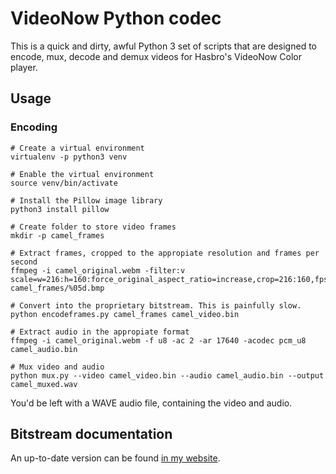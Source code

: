 
VideoNow Python codec
=====================

This is a quick and dirty, awful Python 3 set of scripts that are designed to encode, mux, decode
and demux videos for Hasbro's VideoNow Color player.

Usage
-----

### Encoding

```
# Create a virtual environment
virtualenv -p python3 venv

# Enable the virtual environment
source venv/bin/activate

# Install the Pillow image library
python3 install pillow

# Create folder to store video frames
mkdir -p camel_frames

# Extract frames, cropped to the appropiate resolution and frames per second
ffmpeg -i camel_original.webm -filter:v scale=w=216:h=160:force_original_aspect_ratio=increase,crop=216:160,fps=18 camel_frames/%05d.bmp

# Convert into the proprietary bitstream. This is painfully slow.
python encodeframes.py camel_frames camel_video.bin

# Extract audio in the appropiate format
ffmpeg -i camel_original.webm -f u8 -ac 2 -ar 17640 -acodec pcm_u8 camel_audio.bin

# Mux video and audio
python mux.py --video camel_video.bin --audio camel_audio.bin --output camel_muxed.wav
```

You'd be left with a WAVE audio file, containing the video and audio.

Bitstream documentation
-----------------------

An up-to-date version can be found [in my website](https://orca.pet/videonow/).
